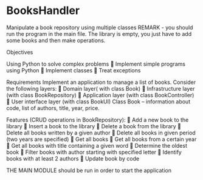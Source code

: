 # BooksHandler
Manipulate a book repository using multiple classes
REMARK - you should run the program in the main file. The library is empty, you just have to add some books and then make operations.


Objectives

Using Python to solve complex problems
 Implement simple programs using Python 
 Implement classes
 Treat exceptions

Requirements
Implement an application to manage a list of books. 
Consider the following layers:
 Domain layer( with class Book)
 Infrastructure layer (with class BookRepository)
 Application layer (with class BookController)
 User interface layer (with class BookUI)
Class Book – information about code, list of authors, title, year, price.

Features (CRUD operations in BookRepository):
 Add a new book to the library
 Insert a book to the library
 Delete a book from the library
 Delete all books written by a given author
 Delete all books in given period (two years are specified)
 Get all books
 Get all books from a certain year
 Get all books with title containing a given word
 Determine the oldest book
 Filter books with author starting with specified letter
 Identify books with at least 2 authors
 Update book by code

THE MAIN MODULE should be run in order to start the application
